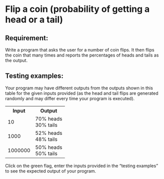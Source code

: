 # Flip a coin (probability of getting a head or a tail)

## Requirement:

Write a program that asks the user for a number of coin flips. It then flips the coin that many times and reports the percentages of heads and tails as the output.

## Testing examples:

Your program may have different outputs from the outputs shown in this table for the given inputs provided (as the head and tail flips are generated randomly and may differ every time your program is executed).
  
<table>
  <tr>
    <th>Input</th>
    <th>Output</th>
  </tr>
  <tr>
    <td>10</td>
    <td>70% heads<br>30% tails</td>
  </tr>
  <tr>
    <td>1000</td>
    <td>52% heads<br>48% tails</td>
  </tr>
  <tr>
    <td>1000000</td>
    <td>50% heads<br>50% tails</td>
  </tr>
</table>
 
Click on the green flag, enter the inputs provided in the “testing examples” to see the expected output of your program.
